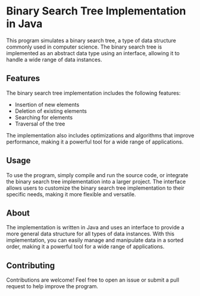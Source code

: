 Binary Search Tree Implementation in Java
==========================================
This program simulates a binary search tree, a type of data structure commonly used in computer science. The binary search tree is implemented as an abstract data type using an interface, allowing it to handle a wide range of data instances.

## Features

The binary search tree implementation includes the following features:

- Insertion of new elements
- Deletion of existing elements
- Searching for elements
- Traversal of the tree

The implementation also includes optimizations and algorithms that improve performance, making it a powerful tool for a wide range of applications.

## Usage

To use the program, simply compile and run the source code, or integrate the binary search tree implementation into a larger project. The interface allows users to customize the binary search tree implementation to their specific needs, making it more flexible and versatile.

## About

The implementation is written in Java and uses an interface to provide a more general data structure for all types of data instances. With this implementation, you can easily manage and manipulate data in a sorted order, making it a powerful tool for a wide range of applications.

## Contributing

Contributions are welcome! Feel free to open an issue or submit a pull request to help improve the program.
